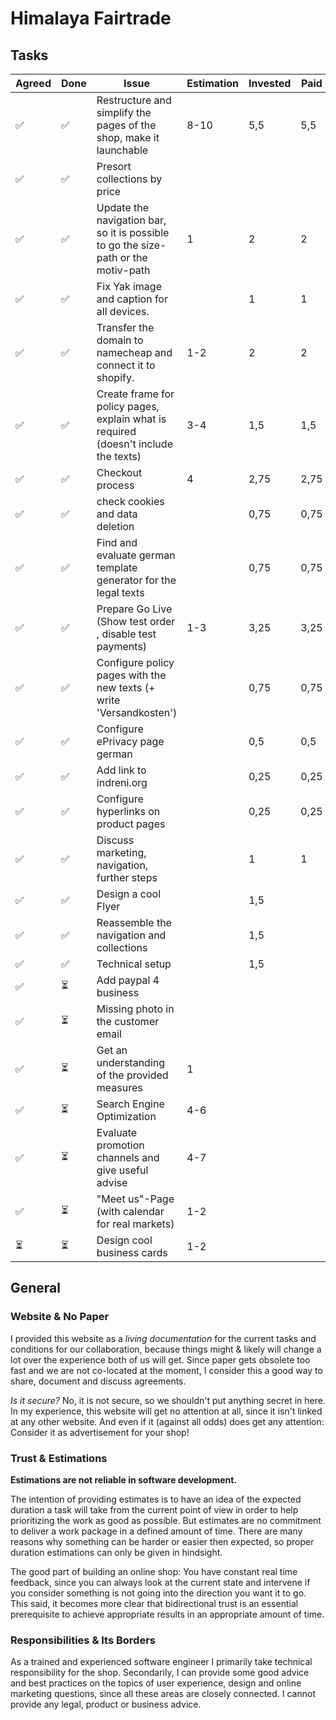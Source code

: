 # Himalaya Fairtrade

## Tasks

| Agreed | Done | Issue                                                                               | Estimation | Invested | Paid |
| ------ | ---- | ----------------------------------------------------------------------------------- | ---------- | -------- | ---- |
| ✅      | ✅    | Restructure and simplify the pages of the shop, make it launchable                  | 8-10       | 5,5      | 5,5  |
| ✅      | ✅    | Presort collections by price                                                        |            |          |      |
| ✅      | ✅    | Update the navigation bar, so it is possible to go the size-path or the motiv-path  | 1          | 2        | 2    |
| ✅      | ✅    | Fix Yak image and caption for all devices.                                          |            | 1        | 1    |
| ✅      | ✅    | Transfer the domain to namecheap and connect it to shopify.                         | 1-2        | 2        | 2    |
| ✅      | ✅    | Create frame for policy pages, explain what is required (doesn't include the texts) | 3-4        | 1,5      | 1,5  |
| ✅      | ✅    | Checkout process                                                                    | 4          | 2,75     | 2,75 |
| ✅      | ✅    | check cookies and data deletion                                                     |            | 0,75     | 0,75 |
| ✅      | ✅    | Find and evaluate german template generator for the legal texts                     |            | 0,75     | 0,75 |
| ✅      | ✅    | Prepare Go Live (Show test order , disable test payments)                           | 1-3        | 3,25     | 3,25 |
| ✅      | ✅    | Configure policy pages with the new texts (+ write 'Versandkosten')                 |            | 0,75     | 0,75 |
| ✅      | ✅    | Configure ePrivacy page german                                                      |            | 0,5      | 0,5  |
| ✅      | ✅    | Add link to indreni.org                                                             |            | 0,25     | 0,25 |
| ✅      | ✅    | Configure hyperlinks on product pages                                               |            | 0,25     | 0,25 |
| ✅      | ✅    | Discuss marketing, navigation, further steps                                        |            | 1        | 1    |
| ✅      | ✅    | Design a cool Flyer                                                                 |            | 1,5      |      |
| ✅      | ✅    | Reassemble the navigation and collections                                           |            | 1,5      |      |
| ✅      | ✅    | Technical setup                                                                     |            | 1,5      |      |
| ✅      | ⏳    | Add paypal 4 business                                                               |            |          |      |
| ✅      | ⏳    | Missing photo in the customer email                                                 |            |          |      |
| ✅      | ⏳    | Get an understanding of the provided measures                                       | 1          |          |      |
| ✅      | ⏳    | Search Engine Optimization                                                          | 4-6        |          |      |
| ✅      | ⏳    | Evaluate promotion channels and give useful advise                                  | 4-7        |          |      |
| ✅      | ⏳    | "Meet us"-Page (with calendar for real markets)                                     | 1-2        |          |      |
| ⏳      | ⏳    | Design cool business cards                                                          | 1-2        |          |      |


## General
### Website & No Paper
I provided this website as a *living documentation* for the current tasks and conditions for our collaboration, because things might & likely will change a lot over the experience both of us will get. Since paper gets obsolete too fast and we are not co-located at the moment, I consider this a good way to share, document and discuss agreements.

*Is it secure?* No, it is not secure, so we shouldn't put anything secret in here. In my experience, this website will get no attention at all, since it isn't linked at any other website. And even if it (against all odds) does get any attention: Consider it as advertisement for your shop!

### Trust & Estimations
**Estimations are not reliable in software development.**

The intention of providing estimates is to have an idea of the expected duration a task will take from the current point of view in order to help prioritizing the work as good as possible. But estimates are no commitment to deliver a work package in a defined amount of time. There are many reasons why something can be harder or easier then expected, so proper duration estimations can only be given in hindsight.

The good part of building an online shop: You have constant real time feedback, since you can always look at the current state and intervene if you consider something is not going into the direction you want it to go. This said, it becomes more clear that bidirectional trust is an essential prerequisite to achieve appropriate results in an appropriate amount of time.

### Responsibilities & Its Borders
As a trained and experienced software engineer I primarily take technical responsibility for the shop. Secondarily, I can provide some good advice and best practices on the topics of user experience, design and online marketing questions, since all these areas are closely connected. I cannot provide any legal, product or business advice.